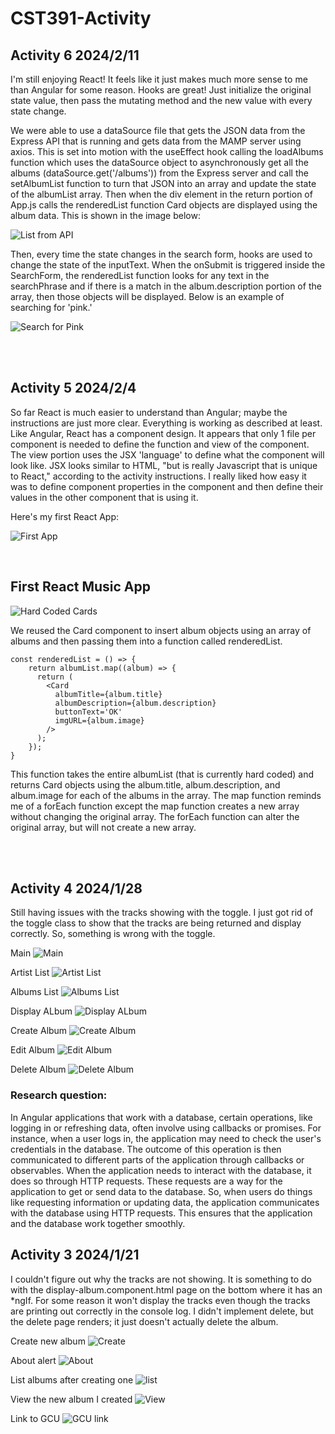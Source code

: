 # CST391-Activity

## Activity 6 2024/2/11
I'm still enjoying React!  It feels like it just makes much more sense to me than Angular for some reason.  Hooks are great!  Just initialize the original state value, then pass the mutating method and the new value with every state change.  

We were able to use a dataSource file that gets the JSON data from the Express API that is running and gets data from the MAMP server using axios.  This is set into motion with the useEffect hook calling the loadAlbums function which uses the dataSource object to asynchronously get all the albums (dataSource.get('/albums')) from the Express server and call the setAlbumList function to turn that JSON into an array and update the state of the albumList array.  Then when the div element in the return portion of App.js calls the renderedList function Card objects are displayed using the album data. 
This is shown in the image below:

![List from API](screenshots/Activity%206/firstList.png)

Then, every time the state changes in the search form, hooks are used to change the state of the inputText.  When the onSubmit is triggered inside the SearchForm, the renderedList function looks for any text in the searchPhrase and if there is a match in the album.description portion of the array, then those objects will be displayed.
Below is an example of searching for 'pink.'

![Search for Pink](screenshots/Activity%206/search_pink.png)




<br>
<br>

## Activity 5 2024/2/4
So far React is much easier to understand than Angular; maybe the instructions are just more clear.  Everything is working as described at least.  Like Angular, React has a component design.  It appears that only 1 file per component is needed to define the function and view of the component.  The view portion uses the JSX 'language' to define what the component will look like.  JSX looks similar to HTML, "but is really Javascript that is unique to React," according to the activity instructions.  I really liked how easy it was to define component properties in the component and then define their values in the other component that is using it.  

Here's my first React App:

![First App](screenshots/Activity5/First.png)

<br>

## First React Music App

![Hard Coded Cards](screenshots/Activity5/hardCodedCards.png)

We reused the Card component to insert album objects using an array of albums and then passing them into a function called renderedList.  
```
const renderedList = () => {
    return albumList.map((album) => {
      return (
        <Card
          albumTitle={album.title}
          albumDescription={album.description}
          buttonText='OK'
          imgURL={album.image}
        />
      );
    });
}
```

This function takes the entire albumList (that is currently hard coded) and returns Card objects using the album.title, album.description, and album.image for each of the albums in the array.  The map function reminds me of a forEach function except the map function creates a new array without changing the original array.  The forEach function can alter the original array, but will not create a new array.

<br>
<br>

## Activity 4 2024/1/28
Still having issues with the tracks showing with the toggle.  I just got rid of the toggle class to show that the tracks are being returned and display correctly.  So, something is wrong with the toggle.

Main
![Main](screenshots/Activity4/Main.png)

Artist List
![Artist List](screenshots/Activity4/artist_list.png)

Albums List
![Albums List](screenshots/Activity4/albums_list.png)

Display ALbum
![Display ALbum](screenshots/Activity4/display_album.png)

Create Album
![Create Album](screenshots/Activity4/create_album.png)

Edit Album
![Edit Album](screenshots/Activity4/edit_album.png)

Delete Album
![Delete Album](screenshots/Activity4/delete.png)

### Research question:
In Angular applications that work with a database, certain operations, like logging in or refreshing data, often involve using callbacks or promises. For instance, when a user logs in, the application may need to check the user's credentials in the database. The outcome of this operation is then communicated to different parts of the application through callbacks or observables.
When the application needs to interact with the database, it does so through HTTP requests. These requests are a way for the application to get or send data to the database. So, when users do things like requesting information or updating data, the application communicates with the database using HTTP requests. This ensures that the application and the database work together smoothly.



## Activity 3 2024/1/21

I couldn't figure out why the tracks are not showing. It is something to do with the display-album.component.html page on the bottom where it has an *ngIf.  For some reason it won't display the tracks even though the tracks are printing out correctly in the console log.
I didn't implement delete, but the delete page renders; it just doesn't actually delete the album. 

Create new album
![Create](screenshots/create_2024.1.20.png)

About alert
![About](screenshots/about_2024.1.20.png)

List albums after creating one
![list](screenshots/list_2024.1.20.png)

View the new album I created
![View](screenshots/view_album_2024.1.20.png)

Link to GCU
![GCU link](screenshots/gcu_link_2024.1.20.png)